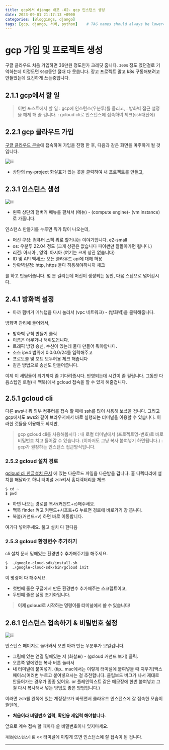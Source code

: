```yaml
---
title: gcp에서 django 배포 -02- gcp 인스턴스 생성
date: 2023-09-01 21:17:13 +0900
categories: [Bloggings, django]
tags: [gcp, django, 서버, python]    # TAG names should always be lowercase
---
```





# gcp 가입 및 프로젝트 생성

구글 클라우드 처음 가입하면 36만원 정도인가 크레딧 줍니다. `300$` 정도
였던걸로 기억하는데 이정도면 `90일`동안 절대 다 못씁니다. 장고 프로젝트 말고 
k8s 구동해보려고 만들었는데 요긴하게 쓰는중입니다. 

## 2.1.1 gcp에서 할 일

> 이번 포스트에서 할 일
: gcp에 인스턴스(우분투)를 올리고, 
: 방화벽 접근 설정을 해제 해 줄 겁니다.
: gcloud cli로 인스턴스에 접속하여 체크(ssh대신에)


## 2.2.1 gcp 클라우드 가입 
[구글 클라우드 콘솔](https://console.cloud.google.com/)에 접속하여 가입을 진행 한 후, 
다음과 같은 화면을 마주하게 될 것 입니다.
<div>
<img src='https://drive.google.com/uc?export=download&id=16QB5uO73APKOW0uj-aF0fRwdZLBOLHFJ' alt='iii'>
</div>

 
* 상단의 my-project 화살표가 있는 곳을 클릭하여 새 프로젝트를 만들고,

## 2.3.1 인스턴스 생성

<div>
<img src='https://drive.google.com/uc?export=download&id=1VFr0hjvptH9sARwVCCn1E0b3VpIJFwWW' alt='iii'>
</div>

* 왼쪽 상단의 햄버거 메뉴를 펼쳐서 (메뉴) - (compute engine)- (vm instance)로 가줍니다.

인스턴스 만들기를 누루면 뭐가 많이 나오는데,
* 머신 구성: 컴퓨터 스펙 뭐로 할거냐는 이야기입니다. e2-small 
* os: 우분투 22.04 정도 (크게 상관은 없습니다 파이썬만 잘돌아가면 됩니다.)
* 리전: 아시아 , 영역: 아시아 (여기는 크게 상관 없습니다)
* ID 및 API 액세스: 모든 클라우드 api에 대해 허용 
* 방확벽설정:  http, https 둘다 허용해야하니까 체크

를 하고 만들어줍니다. 몇 분 걸리는데 머신이 생성되는 동안,
다음 스텝으로 넘어갑시다. 

## 2.4.1 방화벽 설정

* 아까 햄버거 메뉴탭을 다시 눌러서 (vpc 네트워크) - (방화벽)을 클릭해줍니다.

방화벽 관리에 들어와서, 

* 방화벽 규칙 만들기 클릭
* 이름은 아무거나 해줘도됩니다.
* 트래픽 방향 송신, 수신이 있는데 둘다 만들어 줘야합니다.
* 소스 ipv4 범위에 0.0.0.0/24를 입력해주고 
* 프로토콜 및 포트 모두허용 체크 해줍니다
* 같은 방법으로 송신도 만들어줍니다.

이제 이 세팅들이 되기까지 좀 기다려줍시다. 반영되는데 시간이 좀 걸립니다. 
그동안 다음스텝인 로컬(내 맥북)에서 gcloud 접속을 할 수 있게 해줄겁니다.

## 2.5.1 gcloud cli 

다른 aws나 뭐 외부 컴퓨터를 접속 할 때에 ssh를 많이 사용해 보셨을 겁니다. 
그리고 gcp에서도 aws와 같이 브라우저에서 바로 실행되는 터미널을 이용할 수 있습니다.
이러한 것들을 이용해도 되지만,

> gcp gcloud cli를 사용해봅시다 
: 내 로컬 터미널에서 (프로젝트명-번호)로 바로 비밀번호 치고 들어갈 수 있습니다. (이마저도 그냥 복사 붙여넣기 하면됩니다.)
: gcp가 권장하는 인스턴스 접근방식입니다.

### 2.5.2 gcloud 설치 경로

[gcloud cli 한글설치 문서](https://cloud.google.com/sdk/docs/install?hl=ko)
에 있는 다운로드 파일을 다운받을 겁니다.
홈 디렉터리에 설치를 해달라고 하니 터미널 zsh켜서 홈디렉터리를 체크.
```zsh
$ cd ~
$ pwd 
```
* 하면 나오는 경로를 복사(커맨드+c)해주세요. 
* 맥북 finder 켜고 커맨드+시프트+G 누르면 경로에 바로가기 창 뜹니다.
* 복붙(커맨드+v) 하면 바로 이동합니다. 

여기다 넣어주세요. 풀고 설치 다 한다음

### 2.5.3 gcloud 환경변수 추가하기

cli 설치 문서 밑에있는 환경변수 추가해주기를 해주세요.

```zsh
$  ./google-cloud-sdk/install.sh
$  ./google-cloud-sdk/bin/gcloud init
```
이 명령어 다 해주세요. 
* 첫번째 줄은 구글에서 만든 환경변수 추가해주는 스크립트이고,
* 두번째 줄은 설정 초기화입니다.

> **이제 gcloud로 시작하는 명령어를 터미널에서 쓸 수 있습니다!**

## 2.6.1 인스턴스 접속하기 & 비밀번호 설정
<div>
<img src='https://drive.google.com/uc?export=download&id=13becX4La3NMAuPnz0v3jiEnwGKOuLnVq' alt='iii'>
</div>

인스턴스 페이지로 돌아와서 보면 아까 만든 우분투가 보일겁니다.
* 그림에 있는 연결 밑에있는 저 (화살표) - (gcloud 커맨드 보기) 클릭.
* 오른쪽 옆에있는 복사 버튼 눌러서 
* 내 터미널에 붙여넣기. 
(tip.. mac에서는 이렇게 터미널에 붙여넣을 때 지우기(백스페이스)여러번 누르고 
붙여넣으시는 걸 추천합니다. 클립보드 버그가 나서 제대로 안들어가는 경우가 종종 있어요. or 플레인텍스트 같은 메모장에 한번 
붙여넣고 그걸 다시 복사해서 넣는 방법도 좋은 방법입니다.)

이러면 zsh쉘 왼쪽에 있는 계정정보가 바뀌면서 클라우드 인스턴스에 잘 접속한 모습이 뜰텐데,
* **처음이라 비밀번호 입력, 확인용 재입력 해야합니다.**

앞으로 계속 접속 할 때마다 쓸 비밀번호이니 잊지마세요.

`계정@인스턴스이름` << 터미널에 이렇게 뜨면 인스턴스에 잘 접속이 된 겁니다.

---
